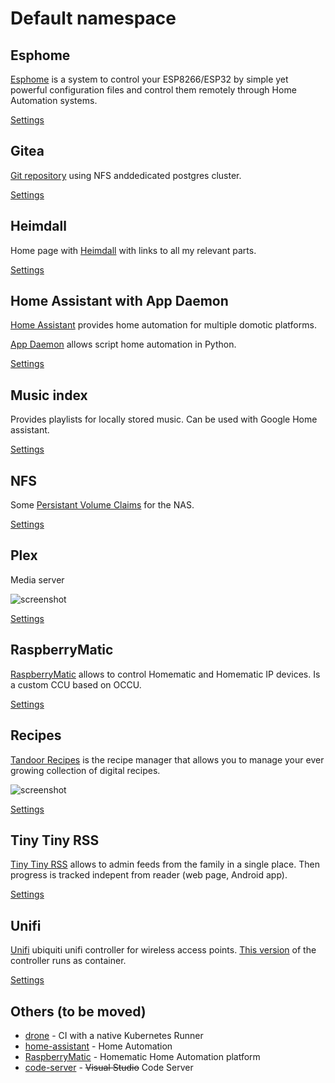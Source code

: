 # Default namespace

## Esphome

[Esphome](https://esphome.io/) is a system to control your ESP8266/ESP32 by simple yet powerful configuration files and control them remotely through Home Automation systems.

[Settings](esphome)

## Gitea

[Git repository](https://docs.gitea.io/) using NFS anddedicated postgres cluster.

[Settings](gitea)

## Heimdall

Home page with [Heimdall](https://heimdall.site/) with links to all my relevant parts.

[Settings](heimdall)

## Home Assistant with App Daemon

[Home Assistant](https://www.home-assistant.io/) provides home automation for multiple domotic platforms.

[App Daemon](https://appdaemon.readthedocs.io/en/latest/) allows script home automation in Python.

[Settings](home-assistant)
## Music index

Provides playlists for locally stored music. Can be used with Google Home assistant.

[Settings](musicIndex.yaml)

## NFS

Some [Persistant Volume Claims](https://kubernetes.io/docs/concepts/storage/persistent-volumes/#persistentvolumeclaims) for the NAS.

[Settings](nfs)

## Plex

Media server

![screenshot](https://i.imgur.com/nDyS9OA.jpg)

[Settings](plex)

## RaspberryMatic

[RaspberryMatic](https://github.com/jens-maus/RaspberryMatic) allows to control Homematic and Homematic IP devices. Is a custom CCU based on OCCU.

[Settings](raspberrymatic)

## Recipes

[Tandoor Recipes](https://github.com/vabene1111/recipes/) is the recipe manager that allows you to manage your ever growing collection of digital recipes.

![screenshot](https://raw.githubusercontent.com/vabene1111/recipes/develop/docs/preview.png)

[Settings](recipes)

## Tiny Tiny RSS

[Tiny Tiny RSS](https://git.tt-rss.org) allows to admin feeds from the family in a single place. Then progress is tracked indepent from reader (web page, Android app).

[Settings](tt-rss)

## Unifi

[Unifi](https://unifi-network.ui.com/) ubiquiti unifi controller for wireless access points. [This version](https://github.com/jacobalberty/unifi-docker) of the controller runs as container.

[Settings](unifi)

## Others (to be moved)

  * [drone](https://www.drone.io/) - CI with a native Kubernetes Runner
  * [home-assistant](https://github.com/home-assistant/core) - Home Automation
  * [RaspberryMatic](https://github.com/jens-maus/RaspberryMatic) - Homematic Home Automation platform
  * [code-server](https://github.com/cdr/code-server) - ~~Visual Studio~~ Code Server